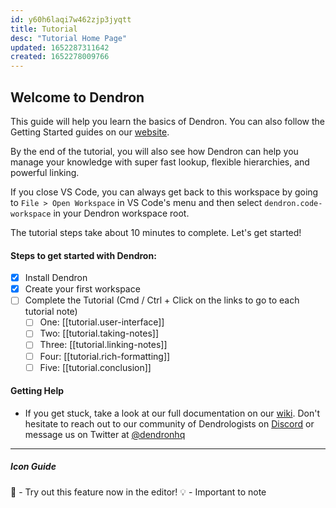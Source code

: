 ```yaml
---
id: y60h6laqi7w462zjp3jyqtt
title: Tutorial
desc: "Tutorial Home Page"
updated: 1652287311642
created: 1652278009766
---
```


## Welcome to Dendron

This guide will help you learn the basics of Dendron. You can also follow the Getting Started guides on our [website](https://wiki.dendron.so/notes/678c77d9-ef2c-4537-97b5-64556d6337f1.html).

By the end of the tutorial, you will also see how Dendron can help you manage your knowledge with super fast lookup, flexible hierarchies, and powerful linking.

If you close VS Code, you can always get back to this workspace by going to `File > Open Workspace` in VS Code's menu and then select `dendron.code-workspace` in your Dendron workspace root.

The tutorial steps take about 10 minutes to complete. Let's get started!

#### Steps to get started with Dendron:

- [x] Install Dendron
- [x] Create your first workspace
- [ ] Complete the Tutorial (Cmd / Ctrl + Click on the links to go to each tutorial note)
  - [ ] One: [[tutorial.user-interface]]
  - [ ] Two: [[tutorial.taking-notes]]
  - [ ] Three: [[tutorial.linking-notes]]
  - [ ] Four: [[tutorial.rich-formatting]]
  - [ ] Five: [[tutorial.conclusion]]

#### Getting Help

- If you get stuck, take a look at our full documentation on our [wiki](https://wiki.dendron.so/). Don't hesitate to reach out to our community of Dendrologists on [Discord](https://discord.com/invite/AE3NRw9) or message us on Twitter at [@dendronhq](https://twitter.com/dendronhq)

---

##### Icon Guide

🌱 - Try out this feature now in the editor!
💡 - Important to note
